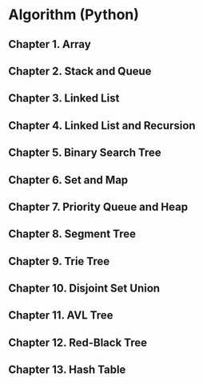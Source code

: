 # Algorithm (Python)
## Chapter 1. Array 
## Chapter 2. Stack and Queue 
## Chapter 3. Linked List 
## Chapter 4. Linked List and Recursion
## Chapter 5. Binary Search Tree
## Chapter 6. Set and Map
## Chapter 7. Priority Queue and Heap
## Chapter 8. Segment Tree
## Chapter 9. Trie Tree
## Chapter 10. Disjoint Set Union
## Chapter 11. AVL Tree
## Chapter 12. Red-Black Tree
## Chapter 13. Hash Table

